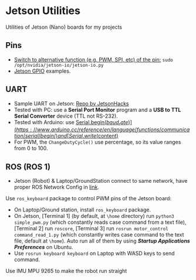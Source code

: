 # Jetson Utilities
Utilities of Jetson (Nano) boards for my projects

## Pins
* [Switch to alternative function (e.g. PWM, SPI, etc) of the pin:](https://docs.nvidia.com/jetson/archives/r34.1/DeveloperGuide/text/HR/ConfiguringTheJetsonExpansionHeaders.html) `sudo /opt/nvidia/jetson-io/jetson-io.py`
* [Jetson GPIO](https://github.com/NVIDIA/jetson-gpio) examples.

## UART
* Sample UART on Jetson: [Repo by JetsonHacks](https://github.com/JetsonHacksNano/UARTDemo)
* Tested with PC: use a **Serial Port Monitor** program and a **USB to TTL Serial Converter** device (TTL not RS-232).
* Tested with Arduino: use [Serial.begin($baud_rate)](https://www.arduino.cc/reference/en/language/functions/communication/serial/begin/) and [Serial.write($content)](https://www.arduino.cc/reference/en/language/functions/communication/serial/write/)
* For PWM, the ```ChangeDutyCycle()``` use percentage, so its value ranges from 0 to 100.

## ROS (ROS 1)
* Jetson (Robot) & Laptop/GroundStation connect to same network, have proper ROS Network Config in [link](https://emanual.robotis.com/docs/en/platform/turtlebot3/quick-start/).

Use ```ros_keyboard``` package to control PWM pins of the Jetson board:
* On Laptop/Ground station, install ```ros_keyboard``` package.
* On Jetson, [Terminal 1] (by default, at ```\home``` directory) run ```python3 simple_pwm.py``` (which constantly reads case command from a text file), [Terminal 2] run ```roscore```, [Terminal 3] run ```rosrun motor_control command_read_1.py``` (which constantly writes case command to the text file, default at ```\home```). Auto run all of them by using ***Startup Applications Preferences*** on Ubuntu.
* Use ```rosrun keyboard keyboard``` on Laptop with WASD keys to send command.

Use IMU MPU 9265 to make the robot run straight
